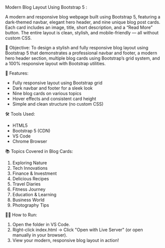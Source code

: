 Modern Blog Layout Using Bootstrap 5 :

A modern and responsive blog webpage built using Bootstrap 5, featuring a dark-themed navbar, elegant hero header, and nine unique blog post cards. Each card includes an image, title, short description, and a “Read More” button. The entire layout is clean, stylish, and mobile-friendly — all without custom CSS.

🎯 Objective: To design a stylish and fully responsive blog layout using Bootstrap 5 that demonstrates a professional navbar and footer, a modern hero header section, multiple blog cards using Bootstrap’s grid system, and a 100% responsive layout with Bootstrap utilities.

🧱 Features:  
- Fully responsive layout using Bootstrap grid  
- Dark navbar and footer for a sleek look  
- Nine blog cards on various topics  
- Hover effects and consistent card height  
- Simple and clean structure (no custom CSS)
 

🛠 Tools Used:  
- HTML5  
- Bootstrap 5 (CDN)  
- VS Code  
- Chrome Browser  

📚 Topics Covered in Blog Cards:

1) Exploring Nature
2) Tech Innovations
3) Finance & Investment
4) Delicious Recipes
5) Travel Diaries
6) Fitness Journey
7) Education & Learning
8) Business World
9) Photography Tips

🧑‍💻 How to Run:

1) Open the folder in VS Code.
2) Right-click index.html → Click "Open with Live Server" (or open manually in your browser).
3) View your modern, responsive blog layout in action!
